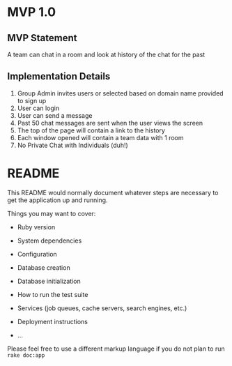 
# MVP 1.0
## MVP Statement
A team can chat in a room and look at history of the chat for the past
## Implementation Details
1. Group Admin invites users or selected based on domain name provided to sign up
1. User can login
1. User can send a message
1. Past 50 chat messages are sent when the user views the screen
1. The top of the page will contain a link to the history
1. Each window opened will contain a team data with 1 room
1. No Private Chat with Individuals (duh!)

# README

This README would normally document whatever steps are necessary to get the
application up and running.

Things you may want to cover:

* Ruby version

* System dependencies

* Configuration

* Database creation

* Database initialization

* How to run the test suite

* Services (job queues, cache servers, search engines, etc.)

* Deployment instructions

* ...


Please feel free to use a different markup language if you do not plan to run `rake doc:app`


